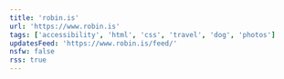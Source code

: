 ```yaml
---
title: 'robin.is'
url: 'https://www.robin.is'
tags: ['accessibility', 'html', 'css', 'travel', 'dog', 'photos']
updatesFeed: 'https://www.robin.is/feed/'
nsfw: false
rss: true
---
```

